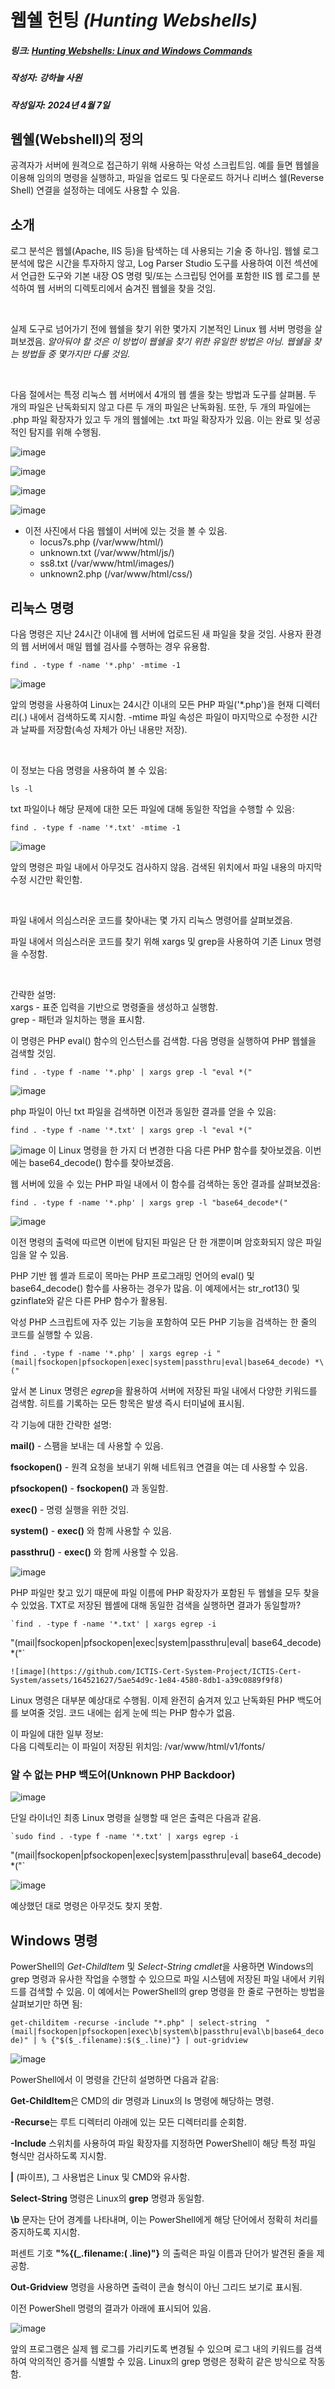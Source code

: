 # 웹쉘 헌팅 *(Hunting Webshells)* 

##### 링크: [Hunting Webshells: Linux and Windows Commands][webshelllink]
[webshelllink]: https://library.mosse-institute.com/articles/2022/06/hunting-webshells-linux-and-windows-commands/hunting-webshells-linux-and-windows-commands.html "Go webshell"
##### 작성자: 강하늘 사원
##### 작성일자: 2024년 4월 7일


## 웹쉘(Webshell)의 정의
공격자가 서버에 원격으로 접근하기 위해 사용하는 악성 스크립트임.
예를 들면 웹쉘을 이용해 임의의 명령을 실행하고, 파일을 업로드 및 다운로드 하거나 리버스 쉘(Reverse Shell) 연결을 설정하는 데에도 사용할 수 있음.
 
## 소개
로그 분석은 웹쉘\(Apache, IIS 등)을 탐색하는 데 사용되는 기술 중 하나임.
웹쉘 로그 분석에 많은 시간을 투자하지 않고, Log Parser Studio 도구를 사용하여 이전 섹션에서 언급한 도구와 기본 내장 OS 명령 및/또는 스크립팅 언어를 포함한 IIS 웹 로그를 분석하여 웹 서버의 디렉토리에서 숨겨진 웹쉘을 찾을 것임.

</br>

실제 도구로 넘어가기 전에 웹쉘을 찾기 위한 몇가지 기본적인 Linux 웹 서버 명령을 살펴보겠음.
_알아둬야 할 것은 이 방법이 웹쉘을 찾기 위한 유일한 방법은 아님._
_웹쉘을 찾는 방법들 중 몇가지만 다룰 것임._



</br>

다음 절에서는 특정 리눅스 웹 서버에서 4개의 웹 셸을 찾는 방법과 도구를 살펴봄.
두 개의 파일은 난독화되지 않고 다른 두 개의 파일은 난독화됨.
또한, 두 개의 파일에는 .php 파일 확장자가 있고 두 개의 웹쉘에는 .txt 파일 확장자가 있음.
이는 완료 및 성공적인 탐지를 위해 수행됨.

![image](https://github.com/ICTIS-Cert-System-Project/ICTIS-Cert-System/assets/164521627/947a1829-1c63-490a-a051-397cf133e05c)

![image](https://github.com/ICTIS-Cert-System-Project/ICTIS-Cert-System/assets/164521627/8d2bcf47-41c6-4519-ac31-053a5dfca952)

![image](https://github.com/ICTIS-Cert-System-Project/ICTIS-Cert-System/assets/164521627/270f4d93-97f0-4ae9-9f75-774818276718)

![image](https://github.com/ICTIS-Cert-System-Project/ICTIS-Cert-System/assets/164521627/3dfd07bd-418f-4a9a-937b-56911603abe1)

- 이전 사진에서 다음 웹쉘이 서버에 있는 것을 볼 수 있음.
    * locus7s.php (/var/www/html/)
    * unknown.txt (/var/www/html/js/)
    * ss8.txt (/var/www/html/images/)
    * unknown2.php (/var/www/html/css/)

## 리눅스 명령
다음 명령은 지난 24시간 이내에 웹 서버에 업로드된 새 파일을 찾을 것임.
사용자 환경의 웹 서버에서 매일 웹쉘 검사를 수행하는 경우 유용함.

  `find . -type f -name '*.php' -mtime -1`

  
  ![image](https://github.com/ICTIS-Cert-System-Project/ICTIS-Cert-System/assets/164521627/2feeb249-4d50-49f7-8818-5aa60030e658)

앞의 명령을 사용하여 Linux는 24시간 이내의 모든 PHP 파일('*.php')을 현재 디렉터리(.) 내에서 검색하도록 지시함.
\-mtime 파일 속성은 파일이 마지막으로 수정한 시간과 날짜를 저장함(속성 자체가 아닌 내용만 저장).

</br>

이 정보는 다음 명령을 사용하여 볼 수 있음:

  `ls -l`


txt 파일이나 해당 문제에 대한 모든 파일에 대해 동일한 작업을 수행할 수 있음:

  `find . -type f -name '*.txt' -mtime -1`


  ![image](https://github.com/ICTIS-Cert-System-Project/ICTIS-Cert-System/assets/164521627/faf28069-3d26-4a8c-8501-1bfacc5f3edd)


앞의 명령은 파일 내에서 아무것도 검사하지 않음.
검색된 위치에서 파일 내용의 마지막 수정 시간만 확인함.

</br>

파일 내에서 의심스러운 코드를 찾아내는 몇 가지 리눅스 명령어를 살펴보겠음.



파일 내에서 의심스러운 코드를 찾기 위해 xargs 및 grep을 사용하여 기존 Linux 명령을 수정함.

</br>

간략한 설명: </br>
    xargs - 표준 입력을 기반으로 명령줄을 생성하고 실행함. </br>
    grep - 패턴과 일치하는 행을 표시함.



이 명령은 PHP eval() 함수의 인스턴스를 검색함.
다음 명령을 실행하여 PHP 웹쉘을 검색할 것임.

  `find . -type f -name '*.php' | xargs grep -l "eval *("`


  ![image](https://github.com/ICTIS-Cert-System-Project/ICTIS-Cert-System/assets/164521627/cf212861-640d-4f98-9d72-715e3c62b505)


php 파일이 아닌 txt 파일을 검색하면 이전과 동일한 결과를 얻을 수 있음:
  
  `find . -type f -name '*.txt' | xargs grep -l "eval *("`


  ![image](https://github.com/ICTIS-Cert-System-Project/ICTIS-Cert-System/assets/164521627/c41f4479-005d-4468-a145-2578c7df0b38)
이 Linux 명령을 한 가지 더 변경한 다음 다른 PHP 함수를 찾아보겠음.
이번에는 base64_decode() 함수를 찾아보겠음.


웹 서버에 있을 수 있는 PHP 파일 내에서 이 함수를 검색하는 동안 결과를 살펴보겠음:

  `find . -type f -name '*.php' | xargs grep -l "base64_decode*("`


  ![image](https://github.com/ICTIS-Cert-System-Project/ICTIS-Cert-System/assets/164521627/a4b9d85a-ba51-4e2e-a5f9-03bcedca047c)


이전 명령의 출력에 따르면 이번에 탐지된 파일은 단 한 개뿐이며 암호화되지 않은 파일임을 알 수 있음.

PHP 기반 웹 셸과 트로이 목마는 PHP 프로그래밍 언어의 eval() 및 base64_decode() 함수를 사용하는 경우가 많음.
이 예제에서는 str_rot13() 및 gzinflate와 같은 다른 PHP 함수가 활용됨.

악성 PHP 스크립트에 자주 있는 기능을 포함하여 모든 PHP 기능을 검색하는 한 줄의 코드를 실행할 수 있음.

  `find . -type f -name '*.php' | xargs egrep -i "(mail|fsockopen|pfsockopen|exec|system|passthru|eval|base64_decode) *\("`

앞서 본 Linux 명령은 *egrep*을 활용하여 서버에 저장된 파일 내에서 다양한 키워드를 검색함.
히트를 기록하는 모든 항목은 발생 즉시 터미널에 표시됨.

각 기능에 대한 간략한 설명: </br>

**mail()** - 스팸을 보내는 데 사용할 수 있음. 

**fsockopen()** - 원격 요청을 보내기 위해 네트워크 연결을 여는 데 사용할 수 있음. 

**pfsockopen()** - **fsockopen()** 과 동일함. 

**exec()** - 명령 실행을 위한 것임. 

**system()**  - **exec()** 와 함께 사용할 수 있음. 

**passthru()** - **exec()** 와 함께 사용할 수 있음.


  ![image](https://github.com/ICTIS-Cert-System-Project/ICTIS-Cert-System/assets/164521627/7ba61a60-2ebe-4fc8-9c8a-fb888f98d932)

PHP 파일만 찾고 있기 때문에 파일 이름에 PHP 확장자가 포함된 두 웹쉘을 모두 찾을 수 있었음.
TXT로 저장된 웹셸에 대해 동일한 검색을 실행하면 결과가 동일할까?

    `find . -type f -name '*.txt' | xargs egrep -i
"(mail|fsockopen|pfsockopen|exec|system|passthru|eval|
base64_decode) *\("`

    ![image](https://github.com/ICTIS-Cert-System-Project/ICTIS-Cert-System/assets/164521627/5ae54d9c-1e84-4580-8db1-a39c0889f9f8)

Linux 명령은 대부분 예상대로 수행됨.
이제 완전히 숨겨져 있고 난독화된 PHP 백도어를 보여줄 것임.
코드 내에는 쉽게 눈에 띄는 PHP 함수가 없음.

이 파일에 대한 일부 정보: </br>
다음 디렉토리는 이 파일이 저장된 위치임: /var/www/html/v1/fonts/

### 알 수 없는 PHP 백도어(Unknown PHP Backdoor)
![image](https://github.com/ICTIS-Cert-System-Project/ICTIS-Cert-System/assets/164521627/f0600599-1f37-450a-bea6-2daa1f8b1402)

단일 라이너인 최종 Linux 명령을 실행할 때 얻은 출력은 다음과 같음.

    `sudo find . -type f -name '*.txt' | xargs egrep -i
"(mail|fsockopen|pfsockopen|exec|system|passthru|eval|
base64_decode) *\("`

![image](https://github.com/ICTIS-Cert-System-Project/ICTIS-Cert-System/assets/164521627/63059044-0137-4204-b7fa-96c47eb08b2f)

예상했던 대로 명령은 아무것도 찾지 못함.

## Windows 명령 
PowerShell의 *Get-ChildItem* 및 *Select-String cmdlet*을 사용하면 Windows의 grep 명령과 유사한 작업을 수행할 수 있으므로 파일 시스템에 저장된 파일 내에서 키워드를 검색할 수 있음.
이 예에서는 PowerShell의 grep 명령을 한 줄로 구현하는 방법을 살펴보기만 하면 됨:

  `get-childitem -recurse -include "*.php" | select-string  "(mail|fsockopen|pfsockopen|exec\b|system\b|passthru|eval\b|base64_decode)" | % {"$($_.filename):$($_.line)"} | out-gridview`

  ![image](https://github.com/ICTIS-Cert-System-Project/ICTIS-Cert-System/assets/164521627/9929727d-f1f4-417f-8f77-24ffd8e76631)

PowerShell에서 이 명령을 간단히 설명하면 다음과 같음:

**Get-ChildItem**은 CMD의 dir 명령과 Linux의 ls 명령에 해당하는 명령.
    
**-Recurse**는 루트 디렉터리 아래에 있는 모든 디렉터리를 순회함.
   
**-Include** 스위치를 사용하여 파일 확장자를 지정하면 PowerShell이 해당 특정 파일 형식만 검사하도록 지시함.
 
**|** (파이프), 그 사용법은 Linux 및 CMD와 유사함.
  
**Select-String** 명령은 Linux의 **grep** 명령과 동일함.
  
**\b** 문자는 단어 경계를 나타내며, 이는 PowerShell에게 해당 단어에서 정확히 처리를 중지하도록 지시함.
  
퍼센트 기호 **"%{$($_.filename:$($ .line)"}** 의 출력은 파일 이름과 단어가 발견된 줄을 제공함.
  
**Out-Gridview** 명령을 사용하면 출력이 콘솔 형식이 아닌 그리드 보기로 표시됨.

이전 PowerShell 명령의 결과가 아래에 표시되어 있음.

  ![image](https://github.com/ICTIS-Cert-System-Project/ICTIS-Cert-System/assets/164521627/1edb6cba-a544-4242-bc16-01aec4c2ff1a)

앞의 프로그램은 실제 웹 로그를 가리키도록 변경될 수 있으며 로그 내의 키워드를 검색하여 악의적인 증거를 식별할 수 있음.
Linux의 grep 명령은 정확히 같은 방식으로 작동함.
